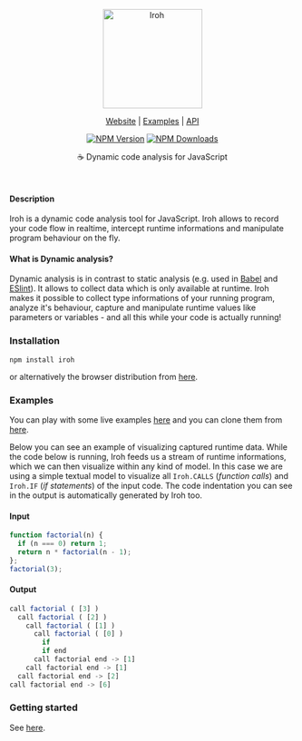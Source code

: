 <p align="center">
  <a href="//maierfelix.github.io/Iroh/">
    <img alt="Iroh" src="http://i.imgur.com/q7DYXfF.png" height="175">
  </a>
</p>

<p align="center">
  <a href="//maierfelix.github.io/Iroh/">Website</a> |
  <a href="//maierfelix.github.io/Iroh/examples/index.html">Examples</a> |
  <a href="//github.com/maierfelix/Iroh/blob/master/API.md">API</a>
</p>

<p align="center">
<a href="//www.npmjs.com/package/iroh"><img src="https://img.shields.io/npm/v/iroh.svg?style=flat-square" alt="NPM Version" /></a> <a href="//www.npmjs.com/package/iroh"><img src="https://img.shields.io/npm/dm/iroh.svg?style=flat-square" alt="NPM Downloads" /></a>
</p>

<p align="center">
  ☕ Dynamic code analysis for JavaScript
</p>

<br/>

#### Description

Iroh is a dynamic code analysis tool for JavaScript.
Iroh allows to record your code flow in realtime, intercept runtime informations and manipulate program behaviour on the fly. 

#### What is Dynamic analysis?

Dynamic analysis is in contrast to static analysis (e.g. used in [Babel](https://github.com/babel/babel) and [ESlint](https://github.com/eslint/eslint)). It allows to collect data which is only available at runtime. Iroh makes it possible to collect type informations of your running program, analyze it's behaviour, capture and manipulate runtime values like parameters or variables - and all this while your code is actually running!

### Installation

````
npm install iroh
````
or alternatively the browser distribution from [here](//cdn.rawgit.com/maierfelix/Iroh/b84dde46/dist/iroh-browser.js).

### Examples

You can play with some live examples [here](//maierfelix.github.io/Iroh/examples/) and you can clone them from [here](//github.com/maierfelix/Iroh/tree/gh-pages/examples).

Below you can see an example of visualizing captured runtime data. While the code below is running, Iroh feeds us a stream of runtime informations, which we can then visualize within any kind of model. In this case we are using a simple textual model to visualize all ``Iroh.CALLS`` (*function calls*) and ``Iroh.IF`` (*if statements*) of the input code. The code indentation you can see in the output is automatically generated by Iroh too.

#### Input
````js
function factorial(n) {
  if (n === 0) return 1;
  return n * factorial(n - 1);
};
factorial(3);
````
#### Output
````js
call factorial ( [3] )
  call factorial ( [2] )
    call factorial ( [1] )
      call factorial ( [0] )
        if
        if end
      call factorial end -> [1]
    call factorial end -> [1]
  call factorial end -> [2]
call factorial end -> [6]
````

### Getting started

See [here](https://github.com/maierfelix/Iroh/blob/master/API.md#getting-started).